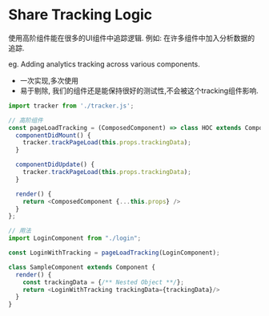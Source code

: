 # Share Tracking Logic
使用高阶组件能在很多的UI组件中追踪逻辑.
例如: 在许多组件中加入分析数据的追踪.

eg. Adding analytics tracking across various components.

- 一次实现,多次使用
- 易于剔除, 我们的组件还是能保持很好的测试性,不会被这个tracking组件影响.

```javascript
import tracker from './tracker.js';

// 高阶组件
const pageLoadTracking = (ComposedComponent) => class HOC extends Component {
  componentDidMount() {
    tracker.trackPageLoad(this.props.trackingData);
  }

  componentDidUpdate() {
    tracker.trackPageLoad(this.props.trackingData);
  }

  render() {
    return <ComposedComponent {...this.props} />
  }
};

// 用法
import LoginComponent from "./login";

const LoginWithTracking = pageLoadTracking(LoginComponent);

class SampleComponent extends Component {
  render() {
    const trackingData = {/** Nested Object **/};
    return <LoginWithTracking trackingData={trackingData}/>
  }
}
```
